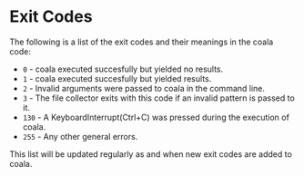 # Exit Codes

The following is a list of the exit codes and their meanings in the coala code:

 * `0` - coala executed succesfully but yielded no results.
 * `1` - coala executed succesfully but yielded results.
 * `2` - Invalid arguments were passed to coala in the command line.
 * `3` - The file collector exits with this code if an invalid pattern is 
   passed to it.
 * `130` - A KeyboardInterrupt(Ctrl+C) was pressed during the execution of 
   coala.
 * `255` - Any other general errors.
 
This list will be updated regularly as and when new exit codes are added to 
coala.
